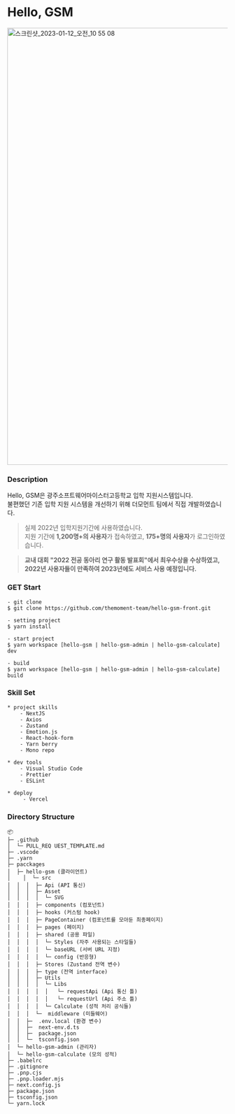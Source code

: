 # Hello, GSM
<img width="1000" alt="스크린샷_2023-01-12_오전_10 55 08" src="https://github.com/yoosion030/hello-gsm-front/assets/80191860/81c38142-8e5c-4184-979a-bf5d12c13b9e">

### Description

Hello, GSM은 광주소프트웨어마이스터고등학교 입학 지원시스템입니다.  
불편했던 기존 입학 지원 시스템을 개선하기 위해 더모먼트 팀에서 직접 개발하였습니다.
> 실제 2022년 입학지원기간에 사용하였습니다.  
> 지원 기간에 **1,200명+의 사용자**가 접속하였고, **175+명의 사용자**가 로그인하였습니다.

> **교내 대회 "2022 전공 동아리 연구 활동 발표회"에서 최우수상을 수상하였고, 2022년 사용자들이 만족하여 2023년에도 서비스 사용 예정입니다.**

### GET Start

```
- git clone
$ git clone https://github.com/themoment-team/hello-gsm-front.git

- setting project
$ yarn install

- start project
$ yarn workspace [hello-gsm | hello-gsm-admin | hello-gsm-calculate] dev

- build
$ yarn workspace [hello-gsm | hello-gsm-admin | hello-gsm-calculate] build
```

### Skill Set

```
* project skills
    - NextJS
    - Axios
    - Zustand
    - Emotion.js
    - React-hook-form
    - Yarn berry
    - Mono repo

* dev tools
    - Visual Studio Code
    - Prettier
    - ESLint

* deploy
     - Vercel
```

### Directory Structure
```
📦
├─ .github
│  └─ PULL_REQ UEST_TEMPLATE.md
├─ .vscode
├─ .yarn
├─ pacckages
│  ├─ hello-gsm (클라이언트)
│	 │  └─ src
│  │  │  ├─ Api (API 통신)
│  │  │  ├─ Asset 
│  │  │  │  └─ SVG
│  │  │  ├─ components (컴포넌트)
│  │  │  ├─ hooks (커스텀 hook)
│  │  │  ├─ PageContainer (컴포넌트를 모아둔 최종페이지)
│  │  │  ├─ pages (페이지)
│  │  │  ├─ shared (공용 파일)
│  │  │  │  └─ Styles (자주 사용되는 스타일들)
│  │  │  │  └─ baseURL (서버 URL 지정)
│  │  │  │  └─ config (반응형)
│  │  │  ├─ Stores (Zustand 전역 변수)
│  │  │  ├─ type (전역 interface)
│  │  │  ├─ Utils
│  │  │  │  └─ Libs 
│  │  │  │  │   └─ requestApi (Api 통신 틀)
│  │  │  │  │   └─ requestUrl (Api 주소 틀)
│  │  │  │  └─ Calculate (성적 처리 공식들)
│  │  │  └─  middleware (미들웨어)
│  │  ├─  .env.local (환경 변수)
│  │  ├─  next-env.d.ts
│  │  ├─  package.json
│  │  └─  tsconfig.json
│  └─ hello-gsm-admin (관리자)
│  └─ hello-gsm-calculate (모의 성적)
├─ .babelrc
├─ .gitignore
├─ .pnp.cjs
├─ .pnp.loader.mjs
├─ next.config.js
├─ package.json
├─ tsconfig.json
└─ yarn.lock
```
